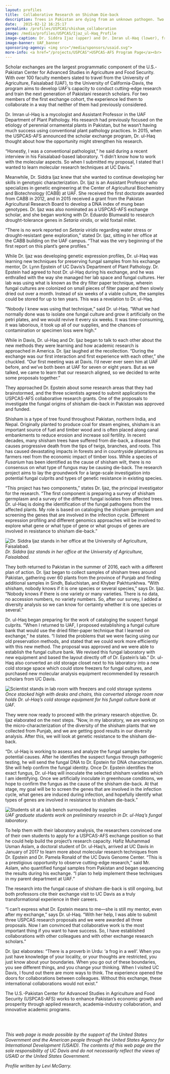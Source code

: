 ```yaml
---
layout: profiles
title:  Collaborative Research on Shisham Die-back
description: Trees in Pakistan are dying from an unknown pathogen. Two UAF faculty researchers unite to discover the culprit and address the disease.
date:   2015-02-12 16:25:17
permalink: /profiles/USPCAS/shisham_collaboration
image: /media/profiles/USPCAS/Ijaz_ul-Haq_Profile
image-caption: Dr. Siddra Ijaz (upper) and Dr. Imran ul-Haq (lower), from the University of Agriculture, Faisalabad.
image-banner: UAF_banner
sponsoring-agency: <img src="/media/sponsors/usaid.svg">
more-info: <a href="/projects/USPCAS">USPCAS-AFS Program Page</a><br>
---
```

Scholar exchanges are the largest programmatic component of the U.S.-Pakistan Center for Advanced Studies in Agriculture and Food Security. With over 100 faculty members slated to travel from the University of Agriculture, Faisalabad (UAF), to the University of California-Davis, the program aims to develop UAF’s capacity to conduct cutting-edge research and train the next generation of Pakistani research scholars. For two members of the first exchange cohort, the experience led them to collaborate in a way that neither of them had previously considered. <br>

Dr. Imran ul-Haq is a mycologist and Assistant Professor in the UAF Department of Plant Pathology. His research had previously focused on the etiology of perennial ornamental plants in Pakistan, but he wasn’t having much success using conventional plant pathology practices. In 2015, when the USPCAS-AFS announced the scholar exchange program, Dr. ul-Haq thought about how the opportunity might strengthen his research. <br>

“Honestly, I was a conventional pathologist,” he said during a recent interview in his Faisalabad-based laboratory. “I didn’t know how to work with the molecular aspects. So when I submitted my proposal, I stated that I wanted to learn molecular research techniques at UC Davis.” <br>

Meanwhile, Dr. Siddra Ijaz knew that she wanted to continue developing her skills in genotypic characterization. Dr. Ijaz is an Assistant Professor who specializes in genetic engineering at the Center of Agricultural Biochemistry and Biotechnology (CABB) at UAF. She received the first doctorate awarded from CABB in 2012, and in 2015 received a grant from the Pakistan Agricultural Research Board to develop a DNA index of mung bean genotypes. Dr. Ijaz was also nominated as a USPCAS-AFS exchange scholar, and she began working with Dr. Eduardo Blumwald to research drought-tolerance genes in *Setaria viridis*, or wild foxtail millet.  <br>

“There is no work reported on *Setaria viridis* regarding water stress or drought-resistant gene exploration,” stated Dr. Ijaz, sitting in her office at the CABB building on the UAF campus. “That was the very beginning of the first report on this plant’s gene profiles.” <br>

While Dr. Ijaz was developing genetic expression profiles, Dr. ul-Haq was learning new techniques for preserving fungal samples from his exchange mentor, Dr. Lynn Epstein of UC Davis’s Department of Plant Pathology. Dr. Epstein had agreed to host Dr. ul-Haq during his exchange, and he was enthralled with the way she managed her lab space and fungal cultures. Her lab was using what is known as the dry filter paper technique, wherein fungal cultures are colonized on small pieces of filter paper and then slowly dried out over a month. Instead of six weeks of a viable culture, the samples could be stored for up to ten years. This was a revelation to Dr. ul-Haq.  <br>

“Nobody I knew was using that technique,” said Dr. ul-Haq.  “What we had normally done was to isolate one fungal culture and grow it artificially on the petri plates, and we would revive it every six weeks. It was time-consuming, it was laborious, it took up all of our supplies, and the chances of contamination or specimen loss were high.” <br>

While in Davis, Dr. ul-Haq and Dr. Ijaz began to talk to each other about the new methods they were learning and how academic research is approached in America. Dr. Ijaz laughed at the recollection. “During the exchange was our first interaction and first experience with each other,” she chuckled. “Our first meeting was at Davis. I’d never ever seen him at UAF before, and we’ve both been at UAF for seven or eight years. But as we talked, we came to learn that our research aligned, so we decided to write some proposals together.” <br>

They approached Dr. Epstein about some research areas that they had brainstormed, and the three scientists agreed to submit applications the USPCAS-AFS collaborative research grants. One of the proposals to investigate the fungal origins of shisham die-back in Pakistan was approved and funded.  <br>

Shisham is a type of tree found throughout Pakistan, northern India, and Nepal. Originally planted to produce coal for steam engines, shisham is an important source of fuel and timber wood and is often placed along canal embankments to reduce erosion and increase soil fertility. In recent decades, many shisham trees have suffered from die-back, a disease that causes progressive death from the tips of twigs, branches, and roots. This has caused devastating impacts in forests and in countryside plantations as farmers reel from the economic impact of timber loss. While a species of *Fusarium* has been identified as the cause of shisham wilt, there is no consensus on what type of fungus may be causing die-back. The research project aims to lay the groundwork for a large-scale investigation into potential fungal culprits and types of genetic resistance in existing species. <br>

“This project has two components,” states Dr. Ijaz, the principal investigator for the research. “The first component is preparing a survey of shisham germplasm and a survey of the different fungal isolates from affected trees. Dr. ul-Haq is doing the identification of the fungal pathogens from the affected plants. My role is based on cataloging the shisham germplasm and screening the genes that are involved in the infection cycle. Different expression profiling and different genomics approaches will be involved to explore what gene or what type of gene or what groups of genes are involved in resistance to shisham die-back.” <br>

![Dr. Siddra Ijaz stands in her office at the University of Agriculture, Faisalabad.](/media/profiles/USPCAS/UAF_Ijaz_Office.jpg)<br>
*Dr. Siddra Ijaz stands in her office at the University of Agriculture, Faisalabad.*

They both returned to Pakistan in the summer of 2016, each with a different plan of action. Dr. Ijaz began to collect samples of shisham trees around Pakistan, gathering over 60 plants from the province of Punjab and finding additional samples in Sindh, Baluchistan, and Khyber Pakhtunkhwa. “With shisham, nobody knows if it is one species or several species,” says Dr. Ijaz. “Nobody knows if there is one variety or many varieties. There is no data, no accession numbers, no variety numbers. So, after our survey, I added a diversity analysis so we can know for certainty whether it is one species or several.” <br>

Dr. ul-Haq began preparing for the work of cataloging the suspect fungal culprits. “When I returned to UAF, I proposed establishing a fungal culture bank that would use the dried filter-paper technique that I learned on exchange,” he states. “I listed the problems that we were facing using our old preservation methods, and stated that we could work more efficiently with this new method. The proposal was approved and we were able to establish the fungal culture bank. We revised this fungal laboratory with new equipment and based the layout directly off of Dr. Epstein’s lab.” Dr. ul-Haq also converted an old storage closet next to his laboratory into a new cold storage space which could store freezers for fungal cultures, and purchased new molecular analysis equipment recommended by research scholars from UC Davis. <br>

![Scientist stands in lab room with freezers and cold storage systems](/media/profiles/USPCAS/UAF_Fungal_Storage.jpg)<br>
*Once stacked high with desks and chairs, this converted storage room now holds Dr. ul-Haq’s cold storage equipment for his fungal culture bank at UAF.*

They were now ready to proceed with the primary research objective. Dr. Ijaz elaborated on the next steps. “Now, in my laboratory, we are working on the micro-characterization of the diversity of the shisham plants that we collected from Punjab, and we are getting good results in our diversity analysis. After this, we will look at genetic resistance to the shisham die-back. <br>

“Dr. ul-Haq is working to assess and analyze the fungal samples for potential causes. After he identifies the suspect fungus through pathogenic testing, he will send the fungal DNA to Dr. Epstein for DNA characterization. She will help confirm the fungal identity. Once Dr. Epstein identifies the exact fungus, Dr. ul-Haq will inoculate the selected shisham varieties which I am identifying. Once we artificially inoculate in greenhouse conditions, we hope to confirm the fungus as the cause of the shisham die-back. At that stage, my goal will be to screen the genes that are involved in the infection cycle, what genes are induced during infection, and hopefully identify what types of genes are involved in resistance to shisham die-back.” <br>

![Students sit at a lab bench surrounded by supplies](/media/profiles/USPCAS/UAF_Fungal_Laboratory.jpg)<br>
*UAF graduate students work on preliminary research in Dr. ul-Haq’s fungal laboratory.*

To help them with their laboratory analysis, the researchers convinced one of their own students to apply for a USPCAS-AFS exchange position so that he could help build the project’s research capacity. Hafiz Muhammad Usman Aslam, a doctoral student of Dr. ul-Haq’s, arrived at UC Davis in January of 2017 to learn more about molecular research techniques from Dr. Epstein and Dr. Pamela Ronald of the UC Davis Genome Center. “This is a prestigious opportunity to observe cutting-edge research,” said Mr. Aslam, who quantified fungal samples from Pakistan and began sequencing the results during his exchange. “I plan to help implement these techniques in my parent department at UAF.” <br>

The research into the fungal cause of shisham die-back is still ongoing, but both professors cite their exchange visit to UC Davis as a truly transformational experience in their careers.  <br>

“I can’t express what Dr. Epstein means to me—she is still my mentor, even after my exchange,” says Dr. ul-Haq. “With her help, I was able to submit three USPCAS research proposals and we were awarded all three proposals. Now I am convinced that collaborative work is the most important thing if you want to have success. So, I have established collaborations with other colleagues and with other exchange research scholars.” <br>

Dr. Ijaz elaborates: “There is a proverb in Urdu: ‘a frog in a well’. When you just have knowledge of your locality, or your thoughts are restricted, you just know about your boundaries. When you go out of these boundaries, you see different things, and you change your thinking. When I visited UC Davis, I found out there are more ways to think. The experience opened the doors for collaborations between colleagues. Without this exchange, these international collaborations would not exist.” <br>

The U.S.-Pakistan Center for Advanced Studies in Agriculture and Food Security (USPCAS-AFS) works to enhance Pakistan’s economic growth and prosperity through applied research, academia-industry collaboration, and innovative academic programs.

<br>
<br>

<i>This web page is made possible by the support of the United States Government and the American people through the United States Agency for International Development (USAID). The contents of this web page are the sole responsibility of UC Davis and do not necessarily reflect the views of USAID or the United States Government.</i><br>

<p><i>Profile written by Levi McGarry.</i></p>
